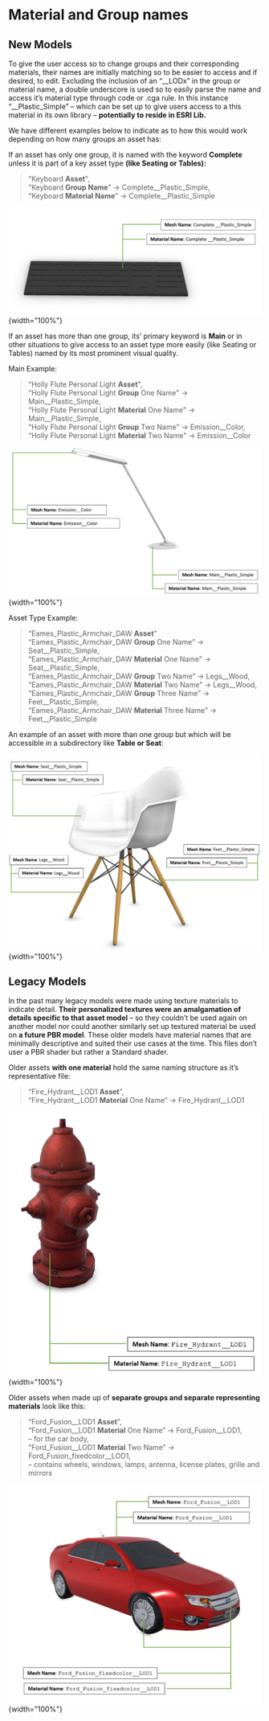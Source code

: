 

# Material and Group names 

## New Models

To give the user access so to change groups and their corresponding
materials, their names are initially matching so to be easier to access
and if desired, to edit. Excluding the inclusion of an “\_\_LODx” in the
group or material name, a double underscore is used so to easily parse
the name and access it’s material type through code or .cga rule. In
this instance “\_\_Plastic_Simple” – which can be set up to give users
access to a this material in its own library – **potentially to reside
in ESRI Lib.**

We have different examples below to indicate as to how this would work
depending on how many groups an asset has:

If an asset has only one group, it is named with the keyword
**Complete** unless it is part of a key asset type **(like Seating or
Tables):**

   > “Keyboard **Asset**",  
   > “Keyboard **Group Name**” -\> Complete\_\_Plastic_Simple,  
   > “Keyboard **Material Name**” -\> Complete\_\_Plastic_Simple


![](./images/image22.png){width="100%"}

If an asset has more than one group, its’ primary keyword is **Main** or
in other situations to give access to an asset type more easily (like
Seating or Tables) named by its most prominent visual quality.

Main Example:

> “Holly Flute Personal Light **Asset**",  
> “Holly Flute Personal Light **Group** One Name" -\> Main\_\_Plastic_Simple,  
> “Holly Flute Personal Light **Material** One Name" -\> Main\_\_Plastic_Simple,  
> “Holly Flute Personal Light **Group** Two Name" -\> Emission\_\_Color,  
> “Holly Flute Personal Light **Material** Two Name" -\> Emission\_\_Color

![](./images/image23.png){width="100%"}

Asset Type Example:

> “Eames_Plastic_Armchair_DAW **Asset**”  
> “Eames_Plastic_Armchair_DAW **Group** One Name” -\> Seat\_\_Plastic_Simple,  
> “Eames_Plastic_Armchair_DAW **Material** One Name” -\> Seat\_\_Plastic_Simple,  
> “Eames_Plastic_Armchair_DAW **Group** Two Name” -\> Legs\_\_Wood,  
> “Eames_Plastic_Armchair_DAW **Material** Two Name” -\> Legs\_\_Wood,  
> “Eames_Plastic_Armchair_DAW **Group** Three Name” -\> Feet\_\_Plastic_Simple,  
> “Eames_Plastic_Armchair_DAW **Material** Three Name” -\> Feet\_\_Plastic_Simple

An example of an asset with more than one group but which will be
accessible in a subdirectory like **Table or Seat**:

![](./images/image24.png){width="100%"}


## Legacy Models

In the past many legacy models were made using texture materials to
indicate detail. **Their personalized textures were an amalgamation of
details specific to that asset model** – so they couldn’t be used again
on another model nor could another similarly set up textured material be
used on **a future PBR model**. These older models have material names
that are minimally descriptive and suited their use cases at the time.
This files don’t user a PBR shader but rather a Standard shader.

Older assets **with one material** hold the same naming structure as
it’s representative file:

> “Fire_Hydrant\_\_LOD1 **Asset**”,  
> “Fire_Hydrant\_\_LOD1 **Material** One Name” -\> Fire_Hydrant\_\_LOD1



![](./images/image25.png){width="100%"}

Older assets when made up of **separate groups and separate representing
materials** look like this:

>“Ford_Fusion\_\_LOD1 **Asset**”,  
> “Ford_Fusion\_\_LOD1 **Material** One Name” -\> Ford_Fusion\_\_LOD1,  
> – for the car body,  
> “Ford_Fusion\_\_LOD1 **Material** Two Name” -\> Ford_Fusion_fixedcolor\_\_LOD1,  
> – contains wheels, windows, lamps, antenna, license plates, grille and
mirrors

![](./images/image26.png){width="100%"}

